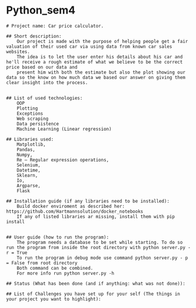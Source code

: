 # Python_sem4



    # Project name: Car price calculator. 
    
    ## Short description:
        Our project is made with the purpose of helping people get a fair valuation of their used car via using data from known car sales websites.
        The idea is to let the user enter his details about his car and he'll receive a rough estimate of what we believe to be the correct price based on our data and
        present him with both the estimate but also the plot showing our data so the know on how much data we based our answer on giving them clear insight into the process.
    
    
    ## List of used technologies:
        OOP
        Plotting
        Exceptions
        Web scraping
        Data persistence
        Machine Learning (Linear regression)

    ## Libraries used:
        Matplotlib,
        Pandas,
        Numpy,
        Re — Regular expression operations,
        Selenium,
        Datetime,
        Sklearn,
        Io, 
        Argparse,
        Flask
    
    ## Installation guide (if any libraries need to be installed):
        Build docker enviroment as described her: https://github.com/Hartmannsolution/docker_notebooks
        If any of listed libraries ar missing, install them with pip install
    
    
    ## User guide (how to run the program):
        The program needs a database to be set while starting. To do so run the program from inside the root directory with python server.py - r = True
        To run the program in debug mode use command python server.py - p = False from root directory
        Both command can be combined. 
        For more info run python server.py -h
    
    ## Status (What has been done (and if anything: what was not done)):
    
    ## List of Challenges you have set up for your self (The things in your project you want to highlight):

